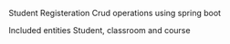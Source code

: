 Student Registeration Crud operations using spring boot 

Included entities Student, classroom and course


